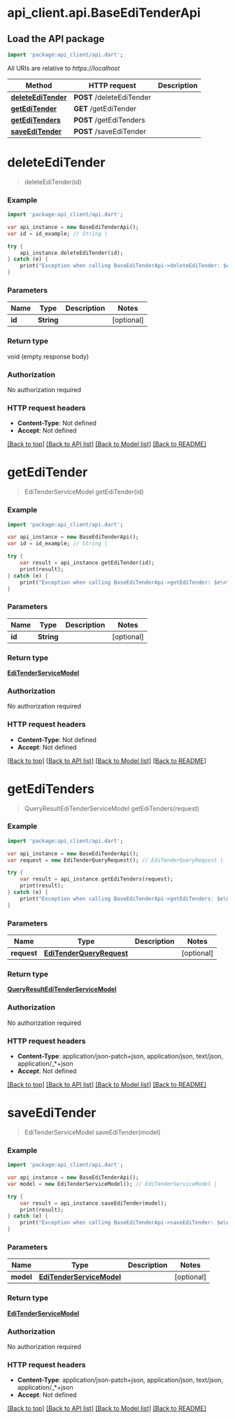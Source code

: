 # api_client.api.BaseEdiTenderApi

## Load the API package
```dart
import 'package:api_client/api.dart';
```

All URIs are relative to *https://localhost*

Method | HTTP request | Description
------------- | ------------- | -------------
[**deleteEdiTender**](BaseEdiTenderApi.md#deleteEdiTender) | **POST** /deleteEdiTender | 
[**getEdiTender**](BaseEdiTenderApi.md#getEdiTender) | **GET** /getEdiTender | 
[**getEdiTenders**](BaseEdiTenderApi.md#getEdiTenders) | **POST** /getEdiTenders | 
[**saveEdiTender**](BaseEdiTenderApi.md#saveEdiTender) | **POST** /saveEdiTender | 


# **deleteEdiTender**
> deleteEdiTender(id)



### Example 
```dart
import 'package:api_client/api.dart';

var api_instance = new BaseEdiTenderApi();
var id = id_example; // String | 

try { 
    api_instance.deleteEdiTender(id);
} catch (e) {
    print("Exception when calling BaseEdiTenderApi->deleteEdiTender: $e\n");
}
```

### Parameters

Name | Type | Description  | Notes
------------- | ------------- | ------------- | -------------
 **id** | **String**|  | [optional] 

### Return type

void (empty response body)

### Authorization

No authorization required

### HTTP request headers

 - **Content-Type**: Not defined
 - **Accept**: Not defined

[[Back to top]](#) [[Back to API list]](../README.md#documentation-for-api-endpoints) [[Back to Model list]](../README.md#documentation-for-models) [[Back to README]](../README.md)

# **getEdiTender**
> EdiTenderServiceModel getEdiTender(id)



### Example 
```dart
import 'package:api_client/api.dart';

var api_instance = new BaseEdiTenderApi();
var id = id_example; // String | 

try { 
    var result = api_instance.getEdiTender(id);
    print(result);
} catch (e) {
    print("Exception when calling BaseEdiTenderApi->getEdiTender: $e\n");
}
```

### Parameters

Name | Type | Description  | Notes
------------- | ------------- | ------------- | -------------
 **id** | **String**|  | [optional] 

### Return type

[**EdiTenderServiceModel**](EdiTenderServiceModel.md)

### Authorization

No authorization required

### HTTP request headers

 - **Content-Type**: Not defined
 - **Accept**: Not defined

[[Back to top]](#) [[Back to API list]](../README.md#documentation-for-api-endpoints) [[Back to Model list]](../README.md#documentation-for-models) [[Back to README]](../README.md)

# **getEdiTenders**
> QueryResultEdiTenderServiceModel getEdiTenders(request)



### Example 
```dart
import 'package:api_client/api.dart';

var api_instance = new BaseEdiTenderApi();
var request = new EdiTenderQueryRequest(); // EdiTenderQueryRequest | 

try { 
    var result = api_instance.getEdiTenders(request);
    print(result);
} catch (e) {
    print("Exception when calling BaseEdiTenderApi->getEdiTenders: $e\n");
}
```

### Parameters

Name | Type | Description  | Notes
------------- | ------------- | ------------- | -------------
 **request** | [**EdiTenderQueryRequest**](EdiTenderQueryRequest.md)|  | [optional] 

### Return type

[**QueryResultEdiTenderServiceModel**](QueryResultEdiTenderServiceModel.md)

### Authorization

No authorization required

### HTTP request headers

 - **Content-Type**: application/json-patch+json, application/json, text/json, application/_*+json
 - **Accept**: Not defined

[[Back to top]](#) [[Back to API list]](../README.md#documentation-for-api-endpoints) [[Back to Model list]](../README.md#documentation-for-models) [[Back to README]](../README.md)

# **saveEdiTender**
> EdiTenderServiceModel saveEdiTender(model)



### Example 
```dart
import 'package:api_client/api.dart';

var api_instance = new BaseEdiTenderApi();
var model = new EdiTenderServiceModel(); // EdiTenderServiceModel | 

try { 
    var result = api_instance.saveEdiTender(model);
    print(result);
} catch (e) {
    print("Exception when calling BaseEdiTenderApi->saveEdiTender: $e\n");
}
```

### Parameters

Name | Type | Description  | Notes
------------- | ------------- | ------------- | -------------
 **model** | [**EdiTenderServiceModel**](EdiTenderServiceModel.md)|  | [optional] 

### Return type

[**EdiTenderServiceModel**](EdiTenderServiceModel.md)

### Authorization

No authorization required

### HTTP request headers

 - **Content-Type**: application/json-patch+json, application/json, text/json, application/_*+json
 - **Accept**: Not defined

[[Back to top]](#) [[Back to API list]](../README.md#documentation-for-api-endpoints) [[Back to Model list]](../README.md#documentation-for-models) [[Back to README]](../README.md)

